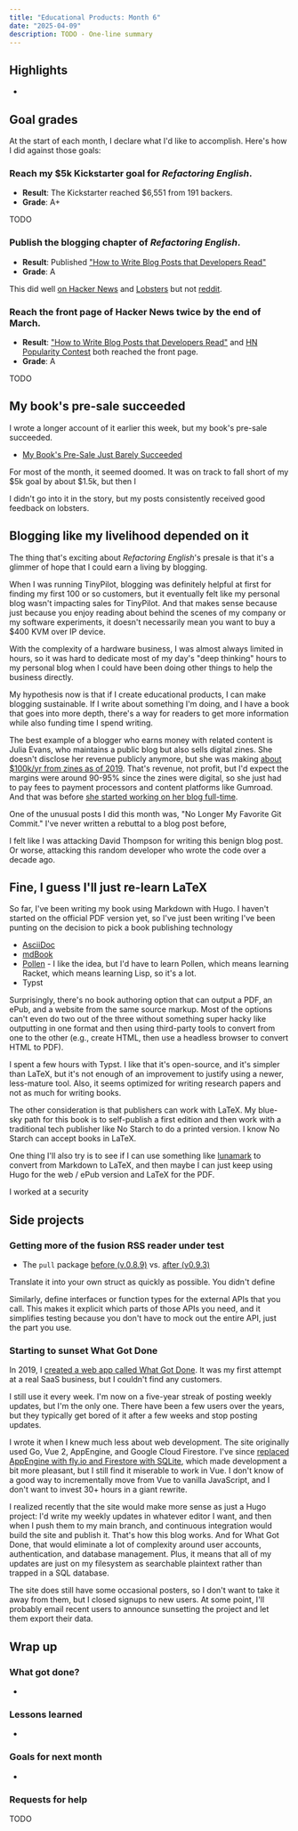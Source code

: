 ```yaml
---
title: "Educational Products: Month 6"
date: "2025-04-09"
description: TODO - One-line summary
---
```


## Highlights

-

## Goal grades

At the start of each month, I declare what I'd like to accomplish. Here's how I did against those goals:

### Reach my $5k Kickstarter goal for _Refactoring English_.

- **Result**: The Kickstarter reached $6,551 from 191 backers.
- **Grade**: A+

TODO

### Publish the blogging chapter of _Refactoring English_.

- **Result**: Published ["How to Write Blog Posts that Developers Read"](https://refactoringenglish.com/chapters/write-blog-posts-developers-read/)
- **Grade**: A

This did well [on Hacker News](https://news.ycombinator.com/item?id=43503872) and [Lobsters](https://lobste.rs/s/youq7y/how_write_blog_posts_developers_read) but not [reddit](https://www.reddit.com/r/programming/comments/1jl3wgw/how_to_write_blog_posts_that_developers_read/).

### Reach the front page of Hacker News twice by the end of March.

- **Result**: ["How to Write Blog Posts that Developers Read"](https://news.ycombinator.com/item?id=43503872) and [HN Popularity Contest](https://refactoringenglish.com/tools/hn-popularity/) both reached the front page.
- **Grade**: A

TODO

## My book's pre-sale succeeded

I wrote a longer account of it earlier this week, but my book's pre-sale succeeded.

- [My Book's Pre-Sale Just Barely Succeeded](/book-pre-sale-just-barely-succeeded/)

For most of the month, it seemed doomed. It was on track to fall short of my $5k goal by about $1.5k, but then I

I didn't go into it in the story, but my posts consistently received good feedback on lobsters.

## Blogging like my livelihood depended on it

The thing that's exciting about _Refactoring English_'s presale is that it's a glimmer of hope that I could earn a living by blogging.

When I was running TinyPilot, blogging was definitely helpful at first for finding my first 100 or so customers, but it eventually felt like my personal blog wasn't impacting sales for TinyPilot. And that makes sense because just because you enjoy reading about behind the scenes of my company or my software experiments, it doesn't necessarily mean you want to buy a $400 KVM over IP device.

With the complexity of a hardware business, I was almost always limited in hours, so it was hard to dedicate most of my day's "deep thinking" hours to my personal blog when I could have been doing other things to help the business directly.

My hypothesis now is that if I create educational products, I can make blogging sustainable. If I write about something I'm doing, and I have a book that goes into more depth, there's a way for readers to get more information while also funding time I spend writing.

The best example of a blogger who earns money with related content is Julia Evans, who maintains a public blog but also sells digital zines. She doesn't disclose her revenue publicly anymore, but she was making [about $100k/yr from zines as of 2019](https://jvns.ca/blog/2019/10/01/zine-revenue-2019/). That's revenue, not profit, but I'd expect the margins were around 90-95% since the zines were digital, so she just had to pay fees to payment processors and content platforms like Gumroad. And that was before [she started working on her blog full-time](https://jvns.ca/blog/2019/09/13/a-year-explaining-computer-things/).

One of the unusual posts I did this month was, "No Longer My Favorite Git Commit." I've never written a rebuttal to a blog post before,

I felt like I was attacking David Thompson for writing this benign blog post. Or worse, attacking this random developer who wrote the code over a decade ago.

## Fine, I guess I'll just re-learn LaTeX

So far, I've been writing my book using Markdown with Hugo. I haven't started on the official PDF version yet, so I've just been writing I've been punting on the decision to pick a book publishing technology

- [AsciiDoc](https://asciidoc.org/)
- [mdBook](https://rust-lang.github.io/mdBook/)
- [Pollen](https://docs.racket-lang.org/pollen/index.html) - I like the idea, but I'd have to learn Pollen, which means learning Racket, which means learning Lisp, so it's a lot.
- Typst

Surprisingly, there's no book authoring option that can output a PDF, an ePub, and a website from the same source markup. Most of the options can't even do two out of the three without something super hacky like outputting in one format and then using third-party tools to convert from one to the other (e.g., create HTML, then use a headless browser to convert HTML to PDF).

I spent a few hours with Typst. I like that it's open-source, and it's simpler than LaTeX, but it's not enough of an improvement to justify using a newer, less-mature tool. Also, it seems optimized for writing research papers and not as much for writing books.

The other consideration is that publishers can work with LaTeX. My blue-sky path for this book is to self-publish a first edition and then work with a traditional tech publisher like No Starch to do a printed version. I know No Starch can accept books in LaTeX.

One thing I'll also try is to see if I can use something like [lunamark](https://github.com/jgm/lunamark) to convert from Markdown to LaTeX, and then maybe I can just keep using Hugo for the web / ePub version and LaTeX for the PDF.

I worked at a security

## Side projects

### Getting more of the fusion RSS reader under test

- The `pull` package [before (v.0.8.9)](https://github.com/0x2E/fusion/tree/v0.8.9/service/pull) vs. [after (v0.9.3)](https://github.com/0x2E/fusion/tree/v0.9.3/service/pull)

Translate it into your own struct as quickly as possible. You didn't define

Similarly, define interfaces or function types for the external APIs that you call. This makes it explicit which parts of those APIs you need, and it simplifies testing because you don't have to mock out the entire API, just the part you use.

### Starting to sunset What Got Done

In 2019, I [created a web app called What Got Done](/status-updates-to-nobody/). It was my first attempt at a real SaaS business, but I couldn't find any customers.

I still use it every week. I'm now on a five-year streak of posting weekly updates, but I'm the only one. There have been a few users over the years, but they typically get bored of it after a few weeks and stop posting updates.

I wrote it when I knew much less about web development. The site originally used Go, Vue 2, AppEngine, and Google Cloud Firestore. I've since [replaced AppEngine with fly.io and Firestore with SQLite](https://github.com/mtlynch/whatgotdone/pull/639), which made development a bit more pleasant, but I still find it miserable to work in Vue. I don't know of a good way to incrementally move from Vue to vanilla JavaScript, and I don't want to invest 30+ hours in a giant rewrite.

I realized recently that the site would make more sense as just a Hugo project: I'd write my weekly updates in whatever editor I want, and then when I push them to my main branch, and continuous integration would build the site and publish it. That's how this blog works. And for What Got Done, that would eliminate a lot of complexity around user accounts, authentication, and database management. Plus, it means that all of my updates are just on my filesystem as searchable plaintext rather than trapped in a SQL database.

The site does still have some occasional posters, so I don't want to take it away from them, but I closed signups to new users. At some point, I'll probably email recent users to announce sunsetting the project and let them export their data.

## Wrap up

### What got done?

-

### Lessons learned

-

### Goals for next month

-

### Requests for help

TODO

